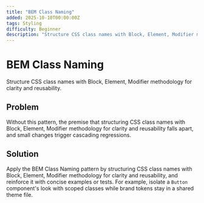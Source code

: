 ```yaml
---
title: "BEM Class Naming"
added: 2025-10-10T00:00:00Z
tags: Styling
difficulty: Beginner
description: "Structure CSS class names with Block, Element, Modifier methodology for clarity and reusability."
---
```

# BEM Class Naming

Structure CSS class names with Block, Element, Modifier methodology for clarity and reusability.

## Problem

Without this pattern, the premise that structuring CSS class names with Block, Element, Modifier methodology for clarity and reusability falls apart, and small changes trigger cascading regressions.

## Solution

Apply the BEM Class Naming pattern by structuring CSS class names with Block, Element, Modifier methodology for clarity and reusability, and reinforce it with concise examples or tests. For example, isolate a `Button` component's look with scoped classes while brand tokens stay in a shared theme file.
